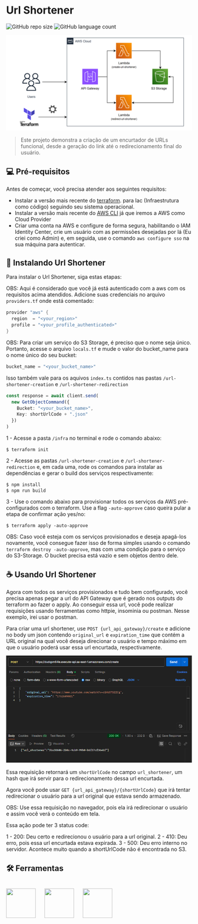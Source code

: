 # Url Shortener

![GitHub repo size](https://img.shields.io/github/repo-size/LUKASRIB15/url_shortener?style=for-the-badge)
![GitHub language count](https://img.shields.io/github/languages/count/LUKASRIB15/url_shortener?style=for-the-badge)

<img src="public/schema.png" alt="Imagem do Schema do projeto">

> Este projeto demonstra a criação de um encurtador de URLs funcional, desde a geração do link até o redirecionamento final do usuário.

## 💻 Pré-requisitos

Antes de começar, você precisa atender aos seguintes requisitos:

- Instalar a versão mais recente do [terraform](https://developer.hashicorp.com/terraform/install). para Iac (Infraestrutura como código) seguindo seu sistema operacional.
- Instalar a versão mais recente do [AWS CLI](https://docs.aws.amazon.com/cli/latest/userguide/getting-started-install.html) já que iremos a AWS como Cloud Provider
- Criar uma conta na AWS e configure de forma segura, habilitando o IAM Identity Center, crie um usuário com as permissões desejadas por lá (Eu criei como Admin) e, em seguida, use o comando `aws configure sso` na sua máquina para autenticar.

## 🚀 Instalando Url Shortener

Para instalar o Url Shortener, siga estas etapas:

OBS: Aqui é considerado que você já está autenticado com a aws com os requisitos acima atendidos. Adicione suas credenciais no arquivo `providers.tf` onde está comentado: 

``` h
provider "aws" {
  region  = "<your_region>"
  profile = "<your_profile_authenticated>"
}
```

OBS: Para criar um serviço do S3 Storage, é preciso que o nome seja único. Portanto, acesse o arquivo `locals.tf` e mude o valor do bucket_name para o nome único do seu bucket:

``` h
bucket_name = "<your_bucket_name>"
```

Isso também vale para os aquivos `index.ts` contidos nas pastas `/url-shortener-creation` e `/url-shortener-redirection`

``` typescript
const response = await client.send(
  new GetObjectCommand({
    Bucket: "<your_bucket_name>",
    Key: shortUrlCode + ".json"
  })
)
```

1 - Acesse a pasta `/infra` no terminal e rode o comando abaixo:

```
$ terraform init
```

2 - Acesse as pastas `/url-shortener-creation` e `/url-shortener-redirection` e, em cada uma, rode os comandos para instalar as dependências e gerar o build dos serviços respectivamente:

```
$ npm install
$ npm run build
```

3 - Use o comando abaixo para provisionar todos os serviços da AWS pré-configurados com o terraform. Use a flag `-auto-approve` caso queira pular a etapa de confirmar ação yes/no:

```
$ terraform apply -auto-approve
```

OBS: Caso você esteja com os serviços provisionados e deseja apagá-los novamente, você consegue fazer isso de forma simples usando o comando `terraform destroy -auto-approve`, mas com uma condição para o serviço do S3-Storage. O bucket precisa está vazio e sem objetos dentro dele.

## ☕ Usando Url Shortener

Agora com todos os serviços provisionados e tudo bem configurado, você precisa apenas pegar a url do API Gateway que é gerado nos outputs do terraform ao fazer o apply. Ao conseguir essa url, você pode realizar requisições usando ferramentas como httpie, insominia ou postman. Nesse exemplo, irei usar o postman.

Para criar uma url shortener, use `POST {url_api_gateway}/create` e adicione no body um json contendo `original_url` e `expiration_time` que contém a URL original na qual você deseja direcionar o usuário e tempo máximo em que o usuário poderá usar essa url encurtada, respectivamente.

![alt text](public/postman.png)

Essa requisição retornará um `shortUrlCode` no campo `url_shortener`, um hash que irá servir para o redirecionamento dessa url encurtada. 

Agora você pode usar `GET {url_api_gateway}/{shortUrlCode}` que irá tentar redirecionar o usuário para a url original que estava sendo armazenado.

OBS: Use essa requisição no navegador, pois ela irá redirecionar o usuário e assim você verá o conteúdo em tela.

Essa ação pode ter 3 status code: 

1 - 200: Deu certo e redirecionou o usuário para a url original.
2 - 410: Deu erro, pois essa url encurtada estava expirada.
3 - 500: Deu erro interno no servidor. Acontece muito quando a shortUrlCode não é encontrada no S3. 

## 🛠️ Ferramentas

<div style="display: inline_block"><br>
  <img src="https://cdn.jsdelivr.net/gh/devicons/devicon@latest/icons/amazonwebservices/amazonwebservices-original-wordmark.svg" width=80 height=80 style="margin-right:20px;"/>
  <img src="https://cdn.jsdelivr.net/gh/devicons/devicon@latest/icons/terraform/terraform-original-wordmark.svg" width=80 height=80 style="margin-right:20px;"/>
  <img src="https://cdn.jsdelivr.net/gh/devicons/devicon@latest/icons/typescript/typescript-original.svg" width=80 height=80 />
</div>
          
                    
